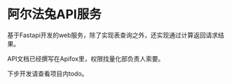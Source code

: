 # 阿尔法兔API服务

基于Fastapi开发的web服务，除了实现表查询之外，还实现通过计算返回请求结果。

API文档已经撰写在Apifox里，权限找量化部负责人索要。

下步开发请查看项目内todo。